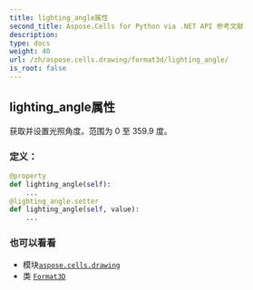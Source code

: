```yaml
---
title: lighting_angle属性
second_title: Aspose.Cells for Python via .NET API 参考文献
description:
type: docs
weight: 40
url: /zh/aspose.cells.drawing/format3d/lighting_angle/
is_root: false
---
```

## lighting_angle属性

获取并设置光照角度。范围为 0 至 359.9 度。
### 定义：
```python
@property
def lighting_angle(self):
    ...
@lighting_angle.setter
def lighting_angle(self, value):
    ...
```

### 也可以看看
* 模块[`aspose.cells.drawing`](../../)
* 类 [`Format3D`](/cells/python-net/zh/aspose.cells.drawing/format3d)
